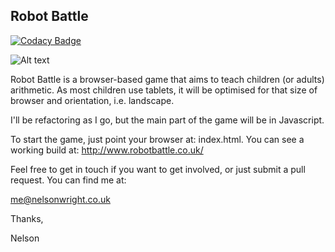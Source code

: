 ## Robot Battle

[![Codacy Badge](https://api.codacy.com/project/badge/Grade/54710dfdecb7410fbdfd07afb48d9bba)](https://www.codacy.com/app/me_116/robotBattle?utm_source=github.com&amp;utm_medium=referral&amp;utm_content=nelsonwright/robotBattle&amp;utm_campaign=Badge_Grade)

![Alt text](http://www.robotbattle.co.uk/images/screenshots/question.png "Robot Battle screenshot")

Robot Battle is a browser-based game that aims to teach children (or adults) arithmetic.  As most children use tablets, it will be optimised for that size of browser and orientation, i.e. landscape.

I'll be refactoring as I go, but the main part of the game will be in Javascript.

To start the game, just point your browser at: index.html.  You can see a working build at: http://www.robotbattle.co.uk/

Feel free to get in touch if you want to get involved, or just submit a pull request.  You can find me at:

me@nelsonwright.co.uk

Thanks,

Nelson
